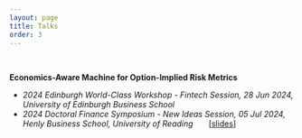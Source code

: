 ```yaml
---
layout: page
title: Talks
order: 3
---
```


<!--<p class="message">
  Hey there! This page is included as an example. Feel free to customize it for your own use upon downloading. Carry on!
</p>-->
<br>

**Economics-Aware Machine for Option-Implied Risk Metrics**
- *2024 Edinburgh World-Class Workshop - Fintech Session, 28 Jun 2024, University of Edinburgh Business School*
- *2024 Doctoral Finance Symposium - New Ideas Session, 05 Jul 2024, Henly Business School, University of Reading*  &nbsp;&nbsp;&nbsp;&nbsp;&nbsp; [<a href="https://www.dropbox.com/scl/fi/l5oqrxssk3ct3whslil0l/DFS2024-Reading.pdf?rlkey=00nn5yjcg9izzeo5y5u3sa28n&st=5crtq35n&dl=0" target="_blank">slides</a>]
